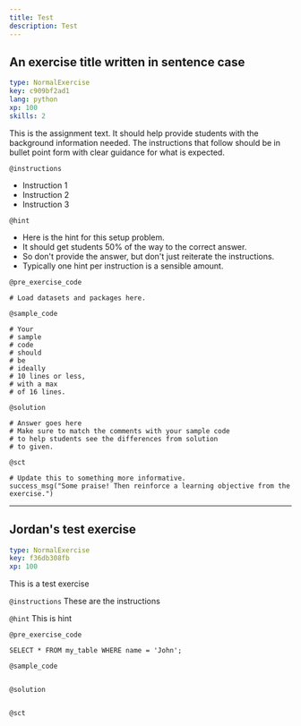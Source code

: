 ```yaml
---
title: Test
description: Test
---
```


## An exercise title written in sentence case

```yaml
type: NormalExercise
key: c909bf2ad1
lang: python
xp: 100
skills: 2
```

This is the assignment text. It should help provide students with the background information needed.
The instructions that follow should be in bullet point form with clear guidance for what is expected.

`@instructions`
- Instruction 1
- Instruction 2
- Instruction 3

`@hint`
- Here is the hint for this setup problem. 
- It should get students 50% of the way to the correct answer.
- So don't provide the answer, but don't just reiterate the instructions.
- Typically one hint per instruction is a sensible amount.

`@pre_exercise_code`
```{python}
# Load datasets and packages here.
```

`@sample_code`
```{python}
# Your
# sample
# code
# should
# be
# ideally
# 10 lines or less,
# with a max
# of 16 lines.
```

`@solution`
```{python}
# Answer goes here
# Make sure to match the comments with your sample code
# to help students see the differences from solution
# to given.
```

`@sct`
```{python}
# Update this to something more informative.
success_msg("Some praise! Then reinforce a learning objective from the exercise.")
```

---

## Jordan's test exercise

```yaml
type: NormalExercise
key: f36db308fb
xp: 100
```

This is a test exercise

`@instructions`
These are the instructions

`@hint`
This is hint

`@pre_exercise_code`
```{python}
SELECT * FROM my_table WHERE name = 'John';
```

`@sample_code`
```{python}

```

`@solution`
```{python}

```

`@sct`
```{python}

```
